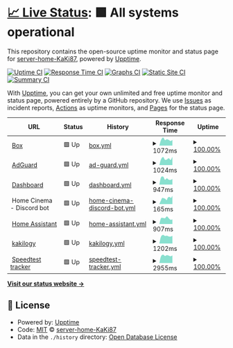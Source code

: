 # [📈 Live Status](https://status.home.kaki87.net): <!--live status--> **🟩 All systems operational**

This repository contains the open-source uptime monitor and status page for [server-home-KaKi87](https://status.home.kaki87.net), powered by [Upptime](https://github.com/upptime/upptime).

[![Uptime CI](https://github.com/server-home-KaKi87/status/workflows/Uptime%20CI/badge.svg)](https://github.com/server-home-KaKi87/status/actions?query=workflow%3A%22Uptime+CI%22)
[![Response Time CI](https://github.com/server-home-KaKi87/status/workflows/Response%20Time%20CI/badge.svg)](https://github.com/server-home-KaKi87/status/actions?query=workflow%3A%22Response+Time+CI%22)
[![Graphs CI](https://github.com/server-home-KaKi87/status/workflows/Graphs%20CI/badge.svg)](https://github.com/server-home-KaKi87/status/actions?query=workflow%3A%22Graphs+CI%22)
[![Static Site CI](https://github.com/server-home-KaKi87/status/workflows/Static%20Site%20CI/badge.svg)](https://github.com/server-home-KaKi87/status/actions?query=workflow%3A%22Static+Site+CI%22)
[![Summary CI](https://github.com/server-home-KaKi87/status/workflows/Summary%20CI/badge.svg)](https://github.com/server-home-KaKi87/status/actions?query=workflow%3A%22Summary+CI%22)

With [Upptime](https://upptime.js.org), you can get your own unlimited and free uptime monitor and status page, powered entirely by a GitHub repository. We use [Issues](https://github.com/server-home-KaKi87/status/issues) as incident reports, [Actions](https://github.com/server-home-KaKi87/status/actions) as uptime monitors, and [Pages](https://status.home.kaki87.net) for the status page.

<!--start: status pages-->
<!-- This summary is generated by Upptime (https://github.com/upptime/upptime) -->
<!-- Do not edit this manually, your changes will be overwritten -->
<!-- prettier-ignore -->
| URL | Status | History | Response Time | Uptime |
| --- | ------ | ------- | ------------- | ------ |
| <img alt="" src="https://icons.duckduckgo.com/ip3/box.home.kaki87.net.ico" height="13"> [Box](https://box.home.kaki87.net) | 🟩 Up | [box.yml](https://github.com/server-home-KaKi87/status/commits/HEAD/history/box.yml) | <details><summary><img alt="Response time graph" src="./graphs/box/response-time-week.png" height="20"> 1072ms</summary><br><a href="https://status.home.kaki87.net/history/box"><img alt="Response time 1205" src="https://img.shields.io/endpoint?url=https%3A%2F%2Fraw.githubusercontent.com%2Fserver-home-KaKi87%2Fstatus%2FHEAD%2Fapi%2Fbox%2Fresponse-time.json"></a><br><a href="https://status.home.kaki87.net/history/box"><img alt="24-hour response time 1014" src="https://img.shields.io/endpoint?url=https%3A%2F%2Fraw.githubusercontent.com%2Fserver-home-KaKi87%2Fstatus%2FHEAD%2Fapi%2Fbox%2Fresponse-time-day.json"></a><br><a href="https://status.home.kaki87.net/history/box"><img alt="7-day response time 1072" src="https://img.shields.io/endpoint?url=https%3A%2F%2Fraw.githubusercontent.com%2Fserver-home-KaKi87%2Fstatus%2FHEAD%2Fapi%2Fbox%2Fresponse-time-week.json"></a><br><a href="https://status.home.kaki87.net/history/box"><img alt="30-day response time 1174" src="https://img.shields.io/endpoint?url=https%3A%2F%2Fraw.githubusercontent.com%2Fserver-home-KaKi87%2Fstatus%2FHEAD%2Fapi%2Fbox%2Fresponse-time-month.json"></a><br><a href="https://status.home.kaki87.net/history/box"><img alt="1-year response time 1205" src="https://img.shields.io/endpoint?url=https%3A%2F%2Fraw.githubusercontent.com%2Fserver-home-KaKi87%2Fstatus%2FHEAD%2Fapi%2Fbox%2Fresponse-time-year.json"></a></details> | <details><summary><a href="https://status.home.kaki87.net/history/box">100.00%</a></summary><a href="https://status.home.kaki87.net/history/box"><img alt="All-time uptime 99.81%" src="https://img.shields.io/endpoint?url=https%3A%2F%2Fraw.githubusercontent.com%2Fserver-home-KaKi87%2Fstatus%2FHEAD%2Fapi%2Fbox%2Fuptime.json"></a><br><a href="https://status.home.kaki87.net/history/box"><img alt="24-hour uptime 100.00%" src="https://img.shields.io/endpoint?url=https%3A%2F%2Fraw.githubusercontent.com%2Fserver-home-KaKi87%2Fstatus%2FHEAD%2Fapi%2Fbox%2Fuptime-day.json"></a><br><a href="https://status.home.kaki87.net/history/box"><img alt="7-day uptime 100.00%" src="https://img.shields.io/endpoint?url=https%3A%2F%2Fraw.githubusercontent.com%2Fserver-home-KaKi87%2Fstatus%2FHEAD%2Fapi%2Fbox%2Fuptime-week.json"></a><br><a href="https://status.home.kaki87.net/history/box"><img alt="30-day uptime 100.00%" src="https://img.shields.io/endpoint?url=https%3A%2F%2Fraw.githubusercontent.com%2Fserver-home-KaKi87%2Fstatus%2FHEAD%2Fapi%2Fbox%2Fuptime-month.json"></a><br><a href="https://status.home.kaki87.net/history/box"><img alt="1-year uptime 99.81%" src="https://img.shields.io/endpoint?url=https%3A%2F%2Fraw.githubusercontent.com%2Fserver-home-KaKi87%2Fstatus%2FHEAD%2Fapi%2Fbox%2Fuptime-year.json"></a></details>
| <img alt="" src="https://icons.duckduckgo.com/ip3/adguard.home.kaki87.net.ico" height="13"> [AdGuard](https://adguard.home.kaki87.net) | 🟩 Up | [ad-guard.yml](https://github.com/server-home-KaKi87/status/commits/HEAD/history/ad-guard.yml) | <details><summary><img alt="Response time graph" src="./graphs/ad-guard/response-time-week.png" height="20"> 1024ms</summary><br><a href="https://status.home.kaki87.net/history/ad-guard"><img alt="Response time 1160" src="https://img.shields.io/endpoint?url=https%3A%2F%2Fraw.githubusercontent.com%2Fserver-home-KaKi87%2Fstatus%2FHEAD%2Fapi%2Fad-guard%2Fresponse-time.json"></a><br><a href="https://status.home.kaki87.net/history/ad-guard"><img alt="24-hour response time 1301" src="https://img.shields.io/endpoint?url=https%3A%2F%2Fraw.githubusercontent.com%2Fserver-home-KaKi87%2Fstatus%2FHEAD%2Fapi%2Fad-guard%2Fresponse-time-day.json"></a><br><a href="https://status.home.kaki87.net/history/ad-guard"><img alt="7-day response time 1024" src="https://img.shields.io/endpoint?url=https%3A%2F%2Fraw.githubusercontent.com%2Fserver-home-KaKi87%2Fstatus%2FHEAD%2Fapi%2Fad-guard%2Fresponse-time-week.json"></a><br><a href="https://status.home.kaki87.net/history/ad-guard"><img alt="30-day response time 1178" src="https://img.shields.io/endpoint?url=https%3A%2F%2Fraw.githubusercontent.com%2Fserver-home-KaKi87%2Fstatus%2FHEAD%2Fapi%2Fad-guard%2Fresponse-time-month.json"></a><br><a href="https://status.home.kaki87.net/history/ad-guard"><img alt="1-year response time 1160" src="https://img.shields.io/endpoint?url=https%3A%2F%2Fraw.githubusercontent.com%2Fserver-home-KaKi87%2Fstatus%2FHEAD%2Fapi%2Fad-guard%2Fresponse-time-year.json"></a></details> | <details><summary><a href="https://status.home.kaki87.net/history/ad-guard">100.00%</a></summary><a href="https://status.home.kaki87.net/history/ad-guard"><img alt="All-time uptime 99.81%" src="https://img.shields.io/endpoint?url=https%3A%2F%2Fraw.githubusercontent.com%2Fserver-home-KaKi87%2Fstatus%2FHEAD%2Fapi%2Fad-guard%2Fuptime.json"></a><br><a href="https://status.home.kaki87.net/history/ad-guard"><img alt="24-hour uptime 100.00%" src="https://img.shields.io/endpoint?url=https%3A%2F%2Fraw.githubusercontent.com%2Fserver-home-KaKi87%2Fstatus%2FHEAD%2Fapi%2Fad-guard%2Fuptime-day.json"></a><br><a href="https://status.home.kaki87.net/history/ad-guard"><img alt="7-day uptime 100.00%" src="https://img.shields.io/endpoint?url=https%3A%2F%2Fraw.githubusercontent.com%2Fserver-home-KaKi87%2Fstatus%2FHEAD%2Fapi%2Fad-guard%2Fuptime-week.json"></a><br><a href="https://status.home.kaki87.net/history/ad-guard"><img alt="30-day uptime 99.96%" src="https://img.shields.io/endpoint?url=https%3A%2F%2Fraw.githubusercontent.com%2Fserver-home-KaKi87%2Fstatus%2FHEAD%2Fapi%2Fad-guard%2Fuptime-month.json"></a><br><a href="https://status.home.kaki87.net/history/ad-guard"><img alt="1-year uptime 99.81%" src="https://img.shields.io/endpoint?url=https%3A%2F%2Fraw.githubusercontent.com%2Fserver-home-KaKi87%2Fstatus%2FHEAD%2Fapi%2Fad-guard%2Fuptime-year.json"></a></details>
| <img alt="" src="https://icons.duckduckgo.com/ip3/dashboard.home.kaki87.net.ico" height="13"> [Dashboard](https://dashboard.home.kaki87.net) | 🟩 Up | [dashboard.yml](https://github.com/server-home-KaKi87/status/commits/HEAD/history/dashboard.yml) | <details><summary><img alt="Response time graph" src="./graphs/dashboard/response-time-week.png" height="20"> 947ms</summary><br><a href="https://status.home.kaki87.net/history/dashboard"><img alt="Response time 928" src="https://img.shields.io/endpoint?url=https%3A%2F%2Fraw.githubusercontent.com%2Fserver-home-KaKi87%2Fstatus%2FHEAD%2Fapi%2Fdashboard%2Fresponse-time.json"></a><br><a href="https://status.home.kaki87.net/history/dashboard"><img alt="24-hour response time 878" src="https://img.shields.io/endpoint?url=https%3A%2F%2Fraw.githubusercontent.com%2Fserver-home-KaKi87%2Fstatus%2FHEAD%2Fapi%2Fdashboard%2Fresponse-time-day.json"></a><br><a href="https://status.home.kaki87.net/history/dashboard"><img alt="7-day response time 947" src="https://img.shields.io/endpoint?url=https%3A%2F%2Fraw.githubusercontent.com%2Fserver-home-KaKi87%2Fstatus%2FHEAD%2Fapi%2Fdashboard%2Fresponse-time-week.json"></a><br><a href="https://status.home.kaki87.net/history/dashboard"><img alt="30-day response time 1066" src="https://img.shields.io/endpoint?url=https%3A%2F%2Fraw.githubusercontent.com%2Fserver-home-KaKi87%2Fstatus%2FHEAD%2Fapi%2Fdashboard%2Fresponse-time-month.json"></a><br><a href="https://status.home.kaki87.net/history/dashboard"><img alt="1-year response time 1045" src="https://img.shields.io/endpoint?url=https%3A%2F%2Fraw.githubusercontent.com%2Fserver-home-KaKi87%2Fstatus%2FHEAD%2Fapi%2Fdashboard%2Fresponse-time-year.json"></a></details> | <details><summary><a href="https://status.home.kaki87.net/history/dashboard">100.00%</a></summary><a href="https://status.home.kaki87.net/history/dashboard"><img alt="All-time uptime 85.10%" src="https://img.shields.io/endpoint?url=https%3A%2F%2Fraw.githubusercontent.com%2Fserver-home-KaKi87%2Fstatus%2FHEAD%2Fapi%2Fdashboard%2Fuptime.json"></a><br><a href="https://status.home.kaki87.net/history/dashboard"><img alt="24-hour uptime 100.00%" src="https://img.shields.io/endpoint?url=https%3A%2F%2Fraw.githubusercontent.com%2Fserver-home-KaKi87%2Fstatus%2FHEAD%2Fapi%2Fdashboard%2Fuptime-day.json"></a><br><a href="https://status.home.kaki87.net/history/dashboard"><img alt="7-day uptime 100.00%" src="https://img.shields.io/endpoint?url=https%3A%2F%2Fraw.githubusercontent.com%2Fserver-home-KaKi87%2Fstatus%2FHEAD%2Fapi%2Fdashboard%2Fuptime-week.json"></a><br><a href="https://status.home.kaki87.net/history/dashboard"><img alt="30-day uptime 100.00%" src="https://img.shields.io/endpoint?url=https%3A%2F%2Fraw.githubusercontent.com%2Fserver-home-KaKi87%2Fstatus%2FHEAD%2Fapi%2Fdashboard%2Fuptime-month.json"></a><br><a href="https://status.home.kaki87.net/history/dashboard"><img alt="1-year uptime 80.58%" src="https://img.shields.io/endpoint?url=https%3A%2F%2Fraw.githubusercontent.com%2Fserver-home-KaKi87%2Fstatus%2FHEAD%2Fapi%2Fdashboard%2Fuptime-year.json"></a></details>
| <img alt="" src="https://icons.duckduckgo.com/ip3/null.ico" height="13"> Home Cinema - Discord bot | 🟩 Up | [home-cinema-discord-bot.yml](https://github.com/server-home-KaKi87/status/commits/HEAD/history/home-cinema-discord-bot.yml) | <details><summary><img alt="Response time graph" src="./graphs/home-cinema-discord-bot/response-time-week.png" height="20"> 165ms</summary><br><a href="https://status.home.kaki87.net/history/home-cinema-discord-bot"><img alt="Response time 154" src="https://img.shields.io/endpoint?url=https%3A%2F%2Fraw.githubusercontent.com%2Fserver-home-KaKi87%2Fstatus%2FHEAD%2Fapi%2Fhome-cinema-discord-bot%2Fresponse-time.json"></a><br><a href="https://status.home.kaki87.net/history/home-cinema-discord-bot"><img alt="24-hour response time 204" src="https://img.shields.io/endpoint?url=https%3A%2F%2Fraw.githubusercontent.com%2Fserver-home-KaKi87%2Fstatus%2FHEAD%2Fapi%2Fhome-cinema-discord-bot%2Fresponse-time-day.json"></a><br><a href="https://status.home.kaki87.net/history/home-cinema-discord-bot"><img alt="7-day response time 165" src="https://img.shields.io/endpoint?url=https%3A%2F%2Fraw.githubusercontent.com%2Fserver-home-KaKi87%2Fstatus%2FHEAD%2Fapi%2Fhome-cinema-discord-bot%2Fresponse-time-week.json"></a><br><a href="https://status.home.kaki87.net/history/home-cinema-discord-bot"><img alt="30-day response time 154" src="https://img.shields.io/endpoint?url=https%3A%2F%2Fraw.githubusercontent.com%2Fserver-home-KaKi87%2Fstatus%2FHEAD%2Fapi%2Fhome-cinema-discord-bot%2Fresponse-time-month.json"></a><br><a href="https://status.home.kaki87.net/history/home-cinema-discord-bot"><img alt="1-year response time 157" src="https://img.shields.io/endpoint?url=https%3A%2F%2Fraw.githubusercontent.com%2Fserver-home-KaKi87%2Fstatus%2FHEAD%2Fapi%2Fhome-cinema-discord-bot%2Fresponse-time-year.json"></a></details> | <details><summary><a href="https://status.home.kaki87.net/history/home-cinema-discord-bot">100.00%</a></summary><a href="https://status.home.kaki87.net/history/home-cinema-discord-bot"><img alt="All-time uptime 97.67%" src="https://img.shields.io/endpoint?url=https%3A%2F%2Fraw.githubusercontent.com%2Fserver-home-KaKi87%2Fstatus%2FHEAD%2Fapi%2Fhome-cinema-discord-bot%2Fuptime.json"></a><br><a href="https://status.home.kaki87.net/history/home-cinema-discord-bot"><img alt="24-hour uptime 100.00%" src="https://img.shields.io/endpoint?url=https%3A%2F%2Fraw.githubusercontent.com%2Fserver-home-KaKi87%2Fstatus%2FHEAD%2Fapi%2Fhome-cinema-discord-bot%2Fuptime-day.json"></a><br><a href="https://status.home.kaki87.net/history/home-cinema-discord-bot"><img alt="7-day uptime 100.00%" src="https://img.shields.io/endpoint?url=https%3A%2F%2Fraw.githubusercontent.com%2Fserver-home-KaKi87%2Fstatus%2FHEAD%2Fapi%2Fhome-cinema-discord-bot%2Fuptime-week.json"></a><br><a href="https://status.home.kaki87.net/history/home-cinema-discord-bot"><img alt="30-day uptime 98.74%" src="https://img.shields.io/endpoint?url=https%3A%2F%2Fraw.githubusercontent.com%2Fserver-home-KaKi87%2Fstatus%2FHEAD%2Fapi%2Fhome-cinema-discord-bot%2Fuptime-month.json"></a><br><a href="https://status.home.kaki87.net/history/home-cinema-discord-bot"><img alt="1-year uptime 96.61%" src="https://img.shields.io/endpoint?url=https%3A%2F%2Fraw.githubusercontent.com%2Fserver-home-KaKi87%2Fstatus%2FHEAD%2Fapi%2Fhome-cinema-discord-bot%2Fuptime-year.json"></a></details>
| <img alt="" src="https://icons.duckduckgo.com/ip3/assistant.home.kaki87.net.ico" height="13"> [Home Assistant](https://assistant.home.kaki87.net) | 🟩 Up | [home-assistant.yml](https://github.com/server-home-KaKi87/status/commits/HEAD/history/home-assistant.yml) | <details><summary><img alt="Response time graph" src="./graphs/home-assistant/response-time-week.png" height="20"> 907ms</summary><br><a href="https://status.home.kaki87.net/history/home-assistant"><img alt="Response time 891" src="https://img.shields.io/endpoint?url=https%3A%2F%2Fraw.githubusercontent.com%2Fserver-home-KaKi87%2Fstatus%2FHEAD%2Fapi%2Fhome-assistant%2Fresponse-time.json"></a><br><a href="https://status.home.kaki87.net/history/home-assistant"><img alt="24-hour response time 724" src="https://img.shields.io/endpoint?url=https%3A%2F%2Fraw.githubusercontent.com%2Fserver-home-KaKi87%2Fstatus%2FHEAD%2Fapi%2Fhome-assistant%2Fresponse-time-day.json"></a><br><a href="https://status.home.kaki87.net/history/home-assistant"><img alt="7-day response time 907" src="https://img.shields.io/endpoint?url=https%3A%2F%2Fraw.githubusercontent.com%2Fserver-home-KaKi87%2Fstatus%2FHEAD%2Fapi%2Fhome-assistant%2Fresponse-time-week.json"></a><br><a href="https://status.home.kaki87.net/history/home-assistant"><img alt="30-day response time 906" src="https://img.shields.io/endpoint?url=https%3A%2F%2Fraw.githubusercontent.com%2Fserver-home-KaKi87%2Fstatus%2FHEAD%2Fapi%2Fhome-assistant%2Fresponse-time-month.json"></a><br><a href="https://status.home.kaki87.net/history/home-assistant"><img alt="1-year response time 891" src="https://img.shields.io/endpoint?url=https%3A%2F%2Fraw.githubusercontent.com%2Fserver-home-KaKi87%2Fstatus%2FHEAD%2Fapi%2Fhome-assistant%2Fresponse-time-year.json"></a></details> | <details><summary><a href="https://status.home.kaki87.net/history/home-assistant">100.00%</a></summary><a href="https://status.home.kaki87.net/history/home-assistant"><img alt="All-time uptime 93.71%" src="https://img.shields.io/endpoint?url=https%3A%2F%2Fraw.githubusercontent.com%2Fserver-home-KaKi87%2Fstatus%2FHEAD%2Fapi%2Fhome-assistant%2Fuptime.json"></a><br><a href="https://status.home.kaki87.net/history/home-assistant"><img alt="24-hour uptime 100.00%" src="https://img.shields.io/endpoint?url=https%3A%2F%2Fraw.githubusercontent.com%2Fserver-home-KaKi87%2Fstatus%2FHEAD%2Fapi%2Fhome-assistant%2Fuptime-day.json"></a><br><a href="https://status.home.kaki87.net/history/home-assistant"><img alt="7-day uptime 100.00%" src="https://img.shields.io/endpoint?url=https%3A%2F%2Fraw.githubusercontent.com%2Fserver-home-KaKi87%2Fstatus%2FHEAD%2Fapi%2Fhome-assistant%2Fuptime-week.json"></a><br><a href="https://status.home.kaki87.net/history/home-assistant"><img alt="30-day uptime 100.00%" src="https://img.shields.io/endpoint?url=https%3A%2F%2Fraw.githubusercontent.com%2Fserver-home-KaKi87%2Fstatus%2FHEAD%2Fapi%2Fhome-assistant%2Fuptime-month.json"></a><br><a href="https://status.home.kaki87.net/history/home-assistant"><img alt="1-year uptime 93.71%" src="https://img.shields.io/endpoint?url=https%3A%2F%2Fraw.githubusercontent.com%2Fserver-home-KaKi87%2Fstatus%2FHEAD%2Fapi%2Fhome-assistant%2Fuptime-year.json"></a></details>
| <img alt="" src="https://icons.duckduckgo.com/ip3/kakilo.gy.ico" height="13"> [kakilogy](https://kakilo.gy) | 🟩 Up | [kakilogy.yml](https://github.com/server-home-KaKi87/status/commits/HEAD/history/kakilogy.yml) | <details><summary><img alt="Response time graph" src="./graphs/kakilogy/response-time-week.png" height="20"> 1202ms</summary><br><a href="https://status.home.kaki87.net/history/kakilogy"><img alt="Response time 1451" src="https://img.shields.io/endpoint?url=https%3A%2F%2Fraw.githubusercontent.com%2Fserver-home-KaKi87%2Fstatus%2FHEAD%2Fapi%2Fkakilogy%2Fresponse-time.json"></a><br><a href="https://status.home.kaki87.net/history/kakilogy"><img alt="24-hour response time 1216" src="https://img.shields.io/endpoint?url=https%3A%2F%2Fraw.githubusercontent.com%2Fserver-home-KaKi87%2Fstatus%2FHEAD%2Fapi%2Fkakilogy%2Fresponse-time-day.json"></a><br><a href="https://status.home.kaki87.net/history/kakilogy"><img alt="7-day response time 1202" src="https://img.shields.io/endpoint?url=https%3A%2F%2Fraw.githubusercontent.com%2Fserver-home-KaKi87%2Fstatus%2FHEAD%2Fapi%2Fkakilogy%2Fresponse-time-week.json"></a><br><a href="https://status.home.kaki87.net/history/kakilogy"><img alt="30-day response time 1355" src="https://img.shields.io/endpoint?url=https%3A%2F%2Fraw.githubusercontent.com%2Fserver-home-KaKi87%2Fstatus%2FHEAD%2Fapi%2Fkakilogy%2Fresponse-time-month.json"></a><br><a href="https://status.home.kaki87.net/history/kakilogy"><img alt="1-year response time 1451" src="https://img.shields.io/endpoint?url=https%3A%2F%2Fraw.githubusercontent.com%2Fserver-home-KaKi87%2Fstatus%2FHEAD%2Fapi%2Fkakilogy%2Fresponse-time-year.json"></a></details> | <details><summary><a href="https://status.home.kaki87.net/history/kakilogy">100.00%</a></summary><a href="https://status.home.kaki87.net/history/kakilogy"><img alt="All-time uptime 99.67%" src="https://img.shields.io/endpoint?url=https%3A%2F%2Fraw.githubusercontent.com%2Fserver-home-KaKi87%2Fstatus%2FHEAD%2Fapi%2Fkakilogy%2Fuptime.json"></a><br><a href="https://status.home.kaki87.net/history/kakilogy"><img alt="24-hour uptime 100.00%" src="https://img.shields.io/endpoint?url=https%3A%2F%2Fraw.githubusercontent.com%2Fserver-home-KaKi87%2Fstatus%2FHEAD%2Fapi%2Fkakilogy%2Fuptime-day.json"></a><br><a href="https://status.home.kaki87.net/history/kakilogy"><img alt="7-day uptime 100.00%" src="https://img.shields.io/endpoint?url=https%3A%2F%2Fraw.githubusercontent.com%2Fserver-home-KaKi87%2Fstatus%2FHEAD%2Fapi%2Fkakilogy%2Fuptime-week.json"></a><br><a href="https://status.home.kaki87.net/history/kakilogy"><img alt="30-day uptime 100.00%" src="https://img.shields.io/endpoint?url=https%3A%2F%2Fraw.githubusercontent.com%2Fserver-home-KaKi87%2Fstatus%2FHEAD%2Fapi%2Fkakilogy%2Fuptime-month.json"></a><br><a href="https://status.home.kaki87.net/history/kakilogy"><img alt="1-year uptime 99.67%" src="https://img.shields.io/endpoint?url=https%3A%2F%2Fraw.githubusercontent.com%2Fserver-home-KaKi87%2Fstatus%2FHEAD%2Fapi%2Fkakilogy%2Fuptime-year.json"></a></details>
| <img alt="" src="https://icons.duckduckgo.com/ip3/speedtest.home.kaki87.net.ico" height="13"> [Speedtest tracker](https://speedtest.home.kaki87.net) | 🟩 Up | [speedtest-tracker.yml](https://github.com/server-home-KaKi87/status/commits/HEAD/history/speedtest-tracker.yml) | <details><summary><img alt="Response time graph" src="./graphs/speedtest-tracker/response-time-week.png" height="20"> 2955ms</summary><br><a href="https://status.home.kaki87.net/history/speedtest-tracker"><img alt="Response time 3114" src="https://img.shields.io/endpoint?url=https%3A%2F%2Fraw.githubusercontent.com%2Fserver-home-KaKi87%2Fstatus%2FHEAD%2Fapi%2Fspeedtest-tracker%2Fresponse-time.json"></a><br><a href="https://status.home.kaki87.net/history/speedtest-tracker"><img alt="24-hour response time 2994" src="https://img.shields.io/endpoint?url=https%3A%2F%2Fraw.githubusercontent.com%2Fserver-home-KaKi87%2Fstatus%2FHEAD%2Fapi%2Fspeedtest-tracker%2Fresponse-time-day.json"></a><br><a href="https://status.home.kaki87.net/history/speedtest-tracker"><img alt="7-day response time 2955" src="https://img.shields.io/endpoint?url=https%3A%2F%2Fraw.githubusercontent.com%2Fserver-home-KaKi87%2Fstatus%2FHEAD%2Fapi%2Fspeedtest-tracker%2Fresponse-time-week.json"></a><br><a href="https://status.home.kaki87.net/history/speedtest-tracker"><img alt="30-day response time 3014" src="https://img.shields.io/endpoint?url=https%3A%2F%2Fraw.githubusercontent.com%2Fserver-home-KaKi87%2Fstatus%2FHEAD%2Fapi%2Fspeedtest-tracker%2Fresponse-time-month.json"></a><br><a href="https://status.home.kaki87.net/history/speedtest-tracker"><img alt="1-year response time 3114" src="https://img.shields.io/endpoint?url=https%3A%2F%2Fraw.githubusercontent.com%2Fserver-home-KaKi87%2Fstatus%2FHEAD%2Fapi%2Fspeedtest-tracker%2Fresponse-time-year.json"></a></details> | <details><summary><a href="https://status.home.kaki87.net/history/speedtest-tracker">100.00%</a></summary><a href="https://status.home.kaki87.net/history/speedtest-tracker"><img alt="All-time uptime 93.71%" src="https://img.shields.io/endpoint?url=https%3A%2F%2Fraw.githubusercontent.com%2Fserver-home-KaKi87%2Fstatus%2FHEAD%2Fapi%2Fspeedtest-tracker%2Fuptime.json"></a><br><a href="https://status.home.kaki87.net/history/speedtest-tracker"><img alt="24-hour uptime 100.00%" src="https://img.shields.io/endpoint?url=https%3A%2F%2Fraw.githubusercontent.com%2Fserver-home-KaKi87%2Fstatus%2FHEAD%2Fapi%2Fspeedtest-tracker%2Fuptime-day.json"></a><br><a href="https://status.home.kaki87.net/history/speedtest-tracker"><img alt="7-day uptime 100.00%" src="https://img.shields.io/endpoint?url=https%3A%2F%2Fraw.githubusercontent.com%2Fserver-home-KaKi87%2Fstatus%2FHEAD%2Fapi%2Fspeedtest-tracker%2Fuptime-week.json"></a><br><a href="https://status.home.kaki87.net/history/speedtest-tracker"><img alt="30-day uptime 100.00%" src="https://img.shields.io/endpoint?url=https%3A%2F%2Fraw.githubusercontent.com%2Fserver-home-KaKi87%2Fstatus%2FHEAD%2Fapi%2Fspeedtest-tracker%2Fuptime-month.json"></a><br><a href="https://status.home.kaki87.net/history/speedtest-tracker"><img alt="1-year uptime 93.71%" src="https://img.shields.io/endpoint?url=https%3A%2F%2Fraw.githubusercontent.com%2Fserver-home-KaKi87%2Fstatus%2FHEAD%2Fapi%2Fspeedtest-tracker%2Fuptime-year.json"></a></details>

<!--end: status pages-->

[**Visit our status website →**](https://status.home.kaki87.net)

## 📄 License

- Powered by: [Upptime](https://github.com/upptime/upptime)
- Code: [MIT](./LICENSE) © [server-home-KaKi87](https://status.home.kaki87.net)
- Data in the `./history` directory: [Open Database License](https://opendatacommons.org/licenses/odbl/1-0/)
